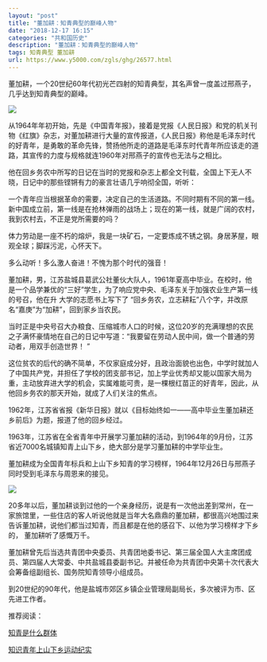 ```yaml
---
layout: "post"
title: "董加耕：知青典型的巅峰人物"
date: "2018-12-17 16:15"
categories: "共和国历史"
description: "董加耕：知青典型的巅峰人物"
tags: 知青典型 董加耕
url: https://www.y5000.com/zgls/ghg/26577.html
---
```






董加耕，一个20世纪60年代初光芒四射的知青典型，其名声曾一度盖过邢燕子，几乎达到知青典型的巅峰。

![](https://img.y5000.com/uploads/allimg/171205/13-1G205105012620.jpg)

从1964年年初开始，先是《中国青年报》，接着是党报《人民日报》和党的机关刊物《红旗》杂志，对董加耕进行大量的宣传报道，《人民日报》称他是毛泽东时代的好青年，是勇敢的革命先锋，赞扬他所走的道路是毛泽东时代青年所应该走的道路，其宣传的力度与规格就连1960年对邢燕子的宣传也无法与之相比。

他在回乡务农中所写的日记在当时的党报和杂志上都全文刊载，全国上下无人不晓，日记中的那些铿锵有力的豪言壮语几乎响彻全国，听听：

一个青年应当根据革命的需要，决定自己的生活道路。不同时期有不同的第一线。新中国成立前，第一线是在抢林弹雨的战场上；现在的第一线，就是广阔的农村，我到农村去，不正是党所需要的吗？

体力劳动是一座不朽的熔炉，我是一块矿石，一定要炼成不锈之钢。身居茅屋，眼观全球；脚踩污泥，心怀天下。

多么动听！多么激人奋进！不愧为那个时代的强音！

董加耕，男，江苏盐城县葛武公社董伙大队人，1961年夏高中毕业。在校时，他是一个品学兼优的“三好”学生，为了响应党中央、毛泽东关于加强农业生产第一线的号召，他在升
大学的志愿书上写下了 “回乡务农，立志耕耘”八个字，并改原名“嘉庚”为“加耕”，回到家乡当农民。

当时正是中央号召大办粮食、压缩城市人口的时候，这位20岁的充满理想的农民之子满怀豪情地在自己的日记中写道：“我要留在劳动人民中间，做一个普通的劳动者，用双手创造世界！
”

这位贫农的后代的确不简单，不仅家庭成分好，且政治面貌也出色，中学时就加人了中国共产党，并担任了学校的团支部书记，加上学业优秀却又能以国家大局为重，主动放弃进大学的机会，实属难能可贵，是一棵根红苗正的好青年，因此，从他回乡务农的那天开始，就成了人们关注的焦点。

1962年，江苏省省报《新华日报》就以《目标始终如一——高中毕业生董加耕还乡前后》为题，报道了他的回乡经过。

1963年，江苏省在全省青年中开展学习董加耕的活动，到1964年的9月份，江苏省近7000名城镇知青上山下乡，绝大部分是学习董加耕的中学毕业生。

董加耕成为全国青年标兵和上山下乡知青的学习榜样，1964年12月26日与邢燕子同时受到毛泽东与周恩来的接见。

![](https://img.y5000.com/uploads/allimg/171205/13-1G205104555941.jpg)

20多年以后，董加耕谈到过他的一个亲身经历，说是有一次他出差到常州，在一家旅馆里，一些住店的客人听说他就是当年大名鼎鼎的董加耕，都很高兴地围过来告诉董加耕，说他们都当过知青，而且都是在他的感召下、以他为学习榜样才下乡的，
董加耕听了感慨万千。

董加耕曾先后当选共青团中央委员、共青团地委书记、第三届全国人大主席团成员、第四届人大常委、中共盐城县委副书记。并被任命为共青团中央第十次代表大会筹备组副组长、国务院知青领导小组成员。

到20世纪的90年代，他是盐城市郊区乡镇企业管理局副局长，多次被评为市、区先进工作者。

推荐阅读：

[知青是什么群体](https://www.y5000.com/zgls/ghg/26164.html)

[知识青年上山下乡运动纪实](https://www.y5000.com/plus/view.php?aid=26572)
